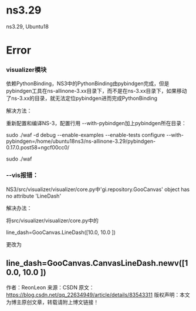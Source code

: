 # ns3.29
ns3.29, Ubuntu18

# Error
### visualizer模块
依赖PythonBinding，NS3中的PythonBinding由pybindgen完成，但是pybindgen工具在ns-allinone-3.xx目录下，而不是在ns-3.xx目录下，如果移动了ns-3.xx的目录，就无法定位pybindgen进而完成PythonBinding

解决方法：

重新配置和编译NS-3，配置行用 --with-pybindgen加上pybindgen所在目录：

sudo ./waf -d debug --enable-examples --enable-tests configure --with-pybindgen=/home/ubuntu18ns3/ns-allinone-3.29/pybindgen-0.17.0.post58+ngcf00cc0/

sudo ./waf

### --vis报错：

NS3/src/visualizer/visualizer/core.py中'gi.repository.GooCanvas' object has no attribute 'LineDash'

解决办法：

将src/visualizer/visualizer/core.py中的

line_dash=GooCanvas.LineDash([10.0, 10.0 ])

更改为

line_dash=GooCanvas.CanvasLineDash.newv([10.0, 10.0 ])
--------------------- 
作者：ReonLeon 
来源：CSDN 
原文：https://blog.csdn.net/qq_22634949/article/details/83543311 
版权声明：本文为博主原创文章，转载请附上博文链接！
